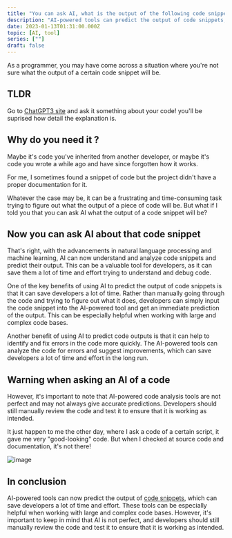 ```yaml
---
title: "You can ask AI, what is the output of the following code snippet ..."
description: "AI-powered tools can predict the output of code snippets, saving developers time & effort. However, it's important to review & test the code manually as AI is not perfect"
date: 2023-01-13T01:31:00.000Z
topic: [AI, tool]
series: [""]
draft: false
---
```

As a programmer, you may have come across a situation where you're not sure what the output of a certain code snippet will be. 

## TLDR
Go to [ChatGPT3 site](https://chat.openai.com/chat) and ask it something about your code! you'll be suprised how detail the explanation is.

## Why do you need it ?

Maybe it's code you've inherited from another developer, or maybe it's code you wrote a while ago and have since forgotten how it works. 

For me, I sometimes found a snippet of code but the project didn't have a proper documentation for it.

Whatever the case may be, it can be a frustrating and time-consuming task trying to figure out what the output of a piece of code will be. But what if I told you that you can ask AI what the output of a code snippet will be?

## Now you can ask AI about that code snippet

That's right, with the advancements in natural language processing and machine learning, AI can now understand and analyze code snippets and predict their output. This can be a valuable tool for developers, as it can save them a lot of time and effort trying to understand and debug code.

One of the key benefits of using AI to predict the output of code snippets is that it can save developers a lot of time. Rather than manually going through the code and trying to figure out what it does, developers can simply input the code snippet into the AI-powered tool and get an immediate prediction of the output. This can be especially helpful when working with large and complex code bases.

Another benefit of using AI to predict code outputs is that it can help to identify and fix errors in the code more quickly. The AI-powered tools can analyze the code for errors and suggest improvements, which can save developers a lot of time and effort in the long run.

## Warning when asking an AI of a code

However, it's important to note that AI-powered code analysis tools are not perfect and may not always give accurate predictions. Developers should still manually review the code and test it to ensure that it is working as intended.

It just happen to me the other day, where I ask a code of a certain script, it gave me very "good-looking" code. But when I checked at source code and documentation, it's not there!

![image](https://i.ibb.co/3drP4MN/a.png)

## In conclusion

AI-powered tools can now predict the output of [code snippets](https://findout.dev/code-snippets), which can save developers a lot of time and effort. These tools can be especially helpful when working with large and complex code bases. However, it's important to keep in mind that AI is not perfect, and developers should still manually review the code and test it to ensure that it is working as intended.

